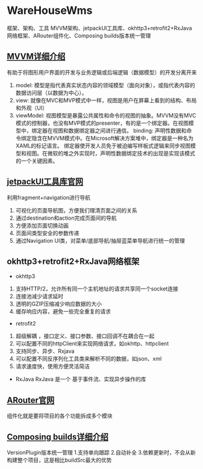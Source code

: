 # WareHouseWms
框架、架构、工具
MVVM架构、jetpackUI工具库、okhttp3+retrofit2+RxJava网络框架、ARouter组件化、Composing builds版本统一管理
## [MVVM详细介绍](https://www.jianshu.com/p/ff6de219f988)
有助于将图形用户界面的开发与业务逻辑或后端逻辑（数据模型）的开发分离开来
 1. model:
模型是指代表真实状态内容的领域模型（面向对象），或指代表内容的数据访问层（以数据为中心）。
 2. view:
就像在MVC和MVP模式中一样，视图是用户在屏幕上看到的结构、布局和外观（UI）
 3. viewModel:
视图模型是暴露公共属性和命令的视图的抽象。MVVM没有MVC模式的控制器，也没有MVP模式的presenter，有的是一个绑定器。在视图模型中，绑定器在视图和数据绑定器之间进行通信。
binding:
声明性数据和命令绑定隐含在MVVM模式中。在Microsoft解决方案堆中，绑定器是一种名为XAML的标记语言。 绑定器使开发人员免于被迫编写样板式逻辑来同步视图模型和视图。在微软的堆之外实现时，声明性数据绑定技术的出现是实现该模式的一个关键因素。
## [jetpackUI工具库官网](https://developer.android.google.cn/guide/navigation)
利用fragment+navigation进行导航
 1. 可视化的页面导航图，方便我们理清页面之间的关系
 2. 通过destination和action完成页面间的导航
 3. 方便添加页面切换动画
 4. 页面间类型安全的参数传递
 5. 通过Navigation UI类，对菜单/底部导航/抽屉蓝菜单导航进行统一的管理
## okhttp3+retrofit2+RxJava网络框架
 - okhttp3
 1. 支持HTTP/2，允许所有同一个主机地址的请求共享同一个socket连接
 2. 连接池减少请求延时
 3. 透明的GZIP压缩减少响应数据的大小
 4. 缓存响应内容，避免一些完全重复的请求
 - retrofit2
 1. 超级解耦 ，接口定义、接口参数、接口回调不在耦合在一起
 2. 可以配置不同的httpClient来实现网络请求，如okhttp、httpclient
 3. 支持同步、异步、Rxjava
 4. 可以配置不同反序列化工具类来解析不同的数据，如json、xml
 5. 请求速度快，使用方便灵活简洁
 - RxJava
 RxJava 是一个 基于事件流、实现异步操作的库
## [ARouter官网](https://github.com/alibaba/ARouter)
组件化就是要将项目的各个功能拆成多个模块
## [Composing builds详细介绍](https://gitee.com/cooljiatao/gradle-build)
VersionPlugin版本统一管理
 1.支持单向跟踪 
 2.自动补全 
 3.依赖更新时，不会从新构建整个项目，这是相比buildSrc最大的优势

 
